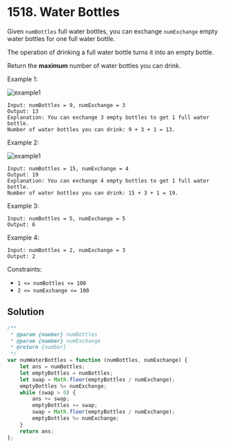 # 1518. Water Bottles

Given `numBottles` full water bottles, you can exchange `numExchange` empty water bottles for one full water bottle.

The operation of drinking a full water bottle turns it into an empty bottle.

Return the **maximum** number of water bottles you can drink.

Example 1:

![example1](https://assets.leetcode.com/uploads/2020/07/01/sample_1_1875.png)

```
Input: numBottles = 9, numExchange = 3
Output: 13
Explanation: You can exchange 3 empty bottles to get 1 full water bottle.
Number of water bottles you can drink: 9 + 3 + 1 = 13.
```

Example 2:

![example1](https://assets.leetcode.com/uploads/2020/07/01/sample_2_1875.png)

```
Input: numBottles = 15, numExchange = 4
Output: 19
Explanation: You can exchange 4 empty bottles to get 1 full water bottle.
Number of water bottles you can drink: 15 + 3 + 1 = 19.
```

Example 3:

```
Input: numBottles = 5, numExchange = 5
Output: 6
```

Example 4:

```
Input: numBottles = 2, numExchange = 3
Output: 2
```

Constraints:

-   `1 <= numBottles <= 100`
-   `2 <= numExchange <= 100`

## Solution

```javascript
/**
 * @param {number} numBottles
 * @param {number} numExchange
 * @return {number}
 */
var numWaterBottles = function (numBottles, numExchange) {
    let ans = numBottles;
    let emptyBottles = numBottles;
    let swap = Math.floor(emptyBottles / numExchange);
    emptyBottles %= numExchange;
    while (swap > 0) {
        ans += swap;
        emptyBottles += swap;
        swap = Math.floor(emptyBottles / numExchange);
        emptyBottles %= numExchange;
    }
    return ans;
};
```
